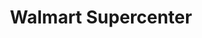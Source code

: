 ---
title: "Walmart Supercenter"
url: /orlando/walmart-supercenter-east-colonial-drive/
shop: supermarket
---